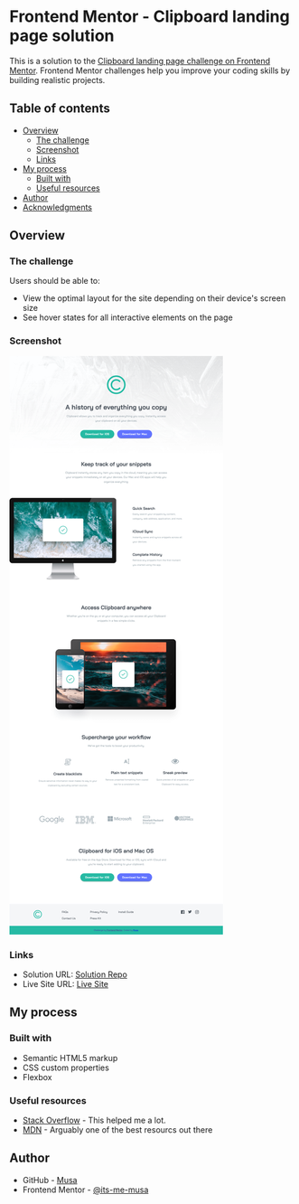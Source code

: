 # Frontend Mentor - Clipboard landing page solution

This is a solution to the [Clipboard landing page challenge on Frontend Mentor](https://www.frontendmentor.io/challenges/clipboard-landing-page-5cc9bccd6c4c91111378ecb9). Frontend Mentor challenges help you improve your coding skills by building realistic projects. 

## Table of contents

- [Overview](#overview)
  - [The challenge](#the-challenge)
  - [Screenshot](#screenshot)
  - [Links](#links)
- [My process](#my-process)
  - [Built with](#built-with)
  - [Useful resources](#useful-resources)
- [Author](#author)
- [Acknowledgments](#acknowledgments)

## Overview

### The challenge

Users should be able to:

- View the optimal layout for the site depending on their device's screen size
- See hover states for all interactive elements on the page

### Screenshot

![](./images/screenshot.png)


### Links

- Solution URL: [Solution Repo](https://github.com/its-me-musa/clipboard-landing-page)
- Live Site URL: [Live Site](https://hopeful-chandrasekhar-36b9e4.netlify.app)

## My process

### Built with

- Semantic HTML5 markup
- CSS custom properties
- Flexbox

### Useful resources

- [Stack Overflow](https://stackoverflow.com) - This helped me a lot.
- [MDN](https://developer.mozilla.org/en-US/) - Arguably one of the best resourcs out there


## Author

- GitHub - [Musa](https://github.com/its-me-musa)
- Frontend Mentor - [@its-me-musa](https://www.frontendmentor.io/profile/its-me-musa)
